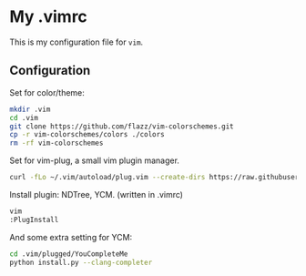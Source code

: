 # My .vimrc

This is my configuration file for `vim`.

## Configuration

Set for color/theme:

```bash
mkdir .vim
cd .vim
git clone https://github.com/flazz/vim-colorschemes.git
cp -r vim-colorschemes/colors ./colors
rm -rf vim-colorschemes
```

Set for vim-plug, a small vim plugin manager.

```bash
curl -fLo ~/.vim/autoload/plug.vim --create-dirs https://raw.githubusercontent.com/junegunn/vim-plug/master/plug.vim
```

Install plugin: NDTree, YCM. (written in .vimrc)

```bash
vim
:PlugInstall
```

And some extra setting for YCM:

```bash
cd .vim/plugged/YouCompleteMe
python install.py --clang-completer
```
